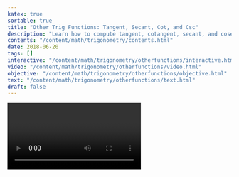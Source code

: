 ```yaml
---
katex: true
sortable: true
title: "Other Trig Functions: Tangent, Secant, Cot, and Csc"
description: "Learn how to compute tangent, cotangent, secant, and cosecant with video, interactive tools, and tips."
contents: "/content/math/trigonometry/contents.html"
date: 2018-06-20
tags: []
interactive: "/content/math/trigonometry/otherfunctions/interactive.html"
video: "/content/math/trigonometry/otherfunctions/video.html"
objective: "/content/math/trigonometry/otherfunctions/objective.html"
text: "/content/math/trigonometry/otherfunctions/text.html"
draft: false
---
```


<video>Hello!</video>
